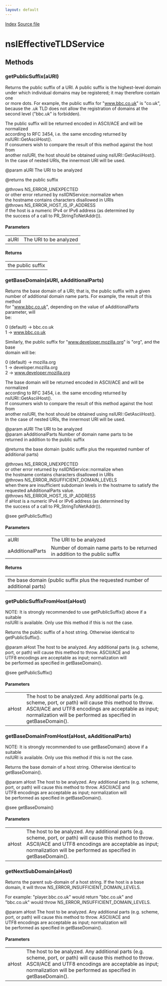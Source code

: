 ```yaml
---
layout: default
---
```

<div id='links'><a href="../index.html">Index</a>
<a href="http://dxr.mozilla.org/mozilla-central/source/netwerk/dns/nsIEffectiveTLDService.idl">Source file</a>
</div>

# nsIEffectiveTLDService #

## Methods ##

### getPublicSuffix(aURI) ###
  
Returns the public suffix of a URI. A public suffix is the highest-level domain  
under which individual domains may be registered; it may therefore contain one  
or more dots. For example, the public suffix for "www.bbc.co.uk" is "co.uk",  
because the .uk TLD does not allow the registration of domains at the  
second level ("bbc.uk" is forbidden).  
  
The public suffix will be returned encoded in ASCII/ACE and will be normalized  
according to RFC 3454, i.e. the same encoding returned by nsIURI::GetAsciiHost().  
If consumers wish to compare the result of this method against the host from  
another nsIURI, the host should be obtained using nsIURI::GetAsciiHost().  
In the case of nested URIs, the innermost URI will be used.  
  
@param   aURI   The URI to be analyzed  
  
@returns the public suffix  
  
@throws NS_ERROR_UNEXPECTED   
        or other error returned by nsIIDNService::normalize when   
        the hostname contains characters disallowed in URIs  
@throws NS_ERROR_HOST_IS_IP_ADDRESS  
        if the host is a numeric IPv4 or IPv6 address (as determined by  
        the success of a call to PR_StringToNetAddr()).  
  

#### Parameters ####

<table>

<tr>
<td>aURI</td>
<td>The URI to be analyzed  
</td>
</tr>

</table>

#### Returns ####

<table>

<tr>
<td>the public suffix  
</td>
</tr>

</table>

### getBaseDomain(aURI, aAdditionalParts) ###
  
Returns the base domain of a URI; that is, the public suffix with a given  
number of additional domain name parts. For example, the result of this method  
for "www.bbc.co.uk", depending on the value of aAdditionalParts parameter, will  
be:  
  
   0 (default) -> bbc.co.uk  
   1           -> www.bbc.co.uk  
  
Similarly, the public suffix for "www.developer.mozilla.org" is "org", and the base  
domain will be:  
  
   0 (default) -> mozilla.org  
   1           -> developer.mozilla.org  
   2           -> www.developer.mozilla.org  
  
The base domain will be returned encoded in ASCII/ACE and will be normalized  
according to RFC 3454, i.e. the same encoding returned by nsIURI::GetAsciiHost().  
If consumers wish to compare the result of this method against the host from  
another nsIURI, the host should be obtained using nsIURI::GetAsciiHost().  
In the case of nested URIs, the innermost URI will be used.  
  
@param   aURI               The URI to be analyzed  
@param   aAdditionalParts   Number of domain name parts to be  
                            returned in addition to the public suffix  
  
@returns the base domain (public suffix plus the requested number of additional parts)  
  
@throws NS_ERROR_UNEXPECTED   
        or other error returned by nsIIDNService::normalize when   
        the hostname contains characters disallowed in URIs  
@throws NS_ERROR_INSUFFICIENT_DOMAIN_LEVELS  
        when there are insufficient subdomain levels in the hostname to satisfy the  
        requested aAdditionalParts value.  
@throws NS_ERROR_HOST_IS_IP_ADDRESS  
        if aHost is a numeric IPv4 or IPv6 address (as determined by  
        the success of a call to PR_StringToNetAddr()).  
  
@see    getPublicSuffix()  
  

#### Parameters ####

<table>

<tr>
<td>aURI</td>
<td>The URI to be analyzed  
</td>
</tr>

<tr>
<td>aAdditionalParts</td>
<td>Number of domain name parts to be  
                            returned in addition to the public suffix  
</td>
</tr>

</table>

#### Returns ####

<table>

<tr>
<td>the base domain (public suffix plus the requested number of additional parts)  
</td>
</tr>

</table>

### getPublicSuffixFromHost(aHost) ###
  
NOTE: It is strongly recommended to use getPublicSuffix() above if a suitable  
nsIURI is available. Only use this method if this is not the case.  
  
Returns the public suffix of a host string. Otherwise identical to getPublicSuffix().  
  
@param   aHost   The host to be analyzed. Any additional parts (e.g. scheme,  
                 port, or path) will cause this method to throw. ASCII/ACE and  
                 UTF8 encodings are acceptable as input; normalization will  
                 be performed as specified in getBaseDomain().  
  
@see     getPublicSuffix()  
  

#### Parameters ####

<table>

<tr>
<td>aHost</td>
<td>The host to be analyzed. Any additional parts (e.g. scheme,  
                 port, or path) will cause this method to throw. ASCII/ACE and  
                 UTF8 encodings are acceptable as input; normalization will  
                 be performed as specified in getBaseDomain().  
</td>
</tr>

</table>

### getBaseDomainFromHost(aHost, aAdditionalParts) ###
  
NOTE: It is strongly recommended to use getBaseDomain() above if a suitable  
nsIURI is available. Only use this method if this is not the case.  
  
Returns the base domain of a host string. Otherwise identical to getBaseDomain().  
  
@param   aHost   The host to be analyzed. Any additional parts (e.g. scheme,  
                 port, or path) will cause this method to throw. ASCII/ACE and  
                 UTF8 encodings are acceptable as input; normalization will  
                 be performed as specified in getBaseDomain().  
  
@see     getBaseDomain()  
  

#### Parameters ####

<table>

<tr>
<td>aHost</td>
<td>The host to be analyzed. Any additional parts (e.g. scheme,  
                 port, or path) will cause this method to throw. ASCII/ACE and  
                 UTF8 encodings are acceptable as input; normalization will  
                 be performed as specified in getBaseDomain().  
</td>
</tr>

</table>

### getNextSubDomain(aHost) ###
  
Returns the parent sub-domain of a host string. If the host is a base  
domain, it will throw NS_ERROR_INSUFFICIENT_DOMAIN_LEVELS.  
  
For example: "player.bbc.co.uk" would return "bbc.co.uk" and  
             "bbc.co.uk" would throw NS_ERROR_INSUFFICIENT_DOMAIN_LEVELS.  
  
@param   aHost   The host to be analyzed. Any additional parts (e.g. scheme,  
                 port, or path) will cause this method to throw. ASCII/ACE and  
                 UTF8 encodings are acceptable as input; normalization will  
                 be performed as specified in getBaseDomain().  
  

#### Parameters ####

<table>

<tr>
<td>aHost</td>
<td>The host to be analyzed. Any additional parts (e.g. scheme,  
                 port, or path) will cause this method to throw. ASCII/ACE and  
                 UTF8 encodings are acceptable as input; normalization will  
                 be performed as specified in getBaseDomain().  
</td>
</tr>

</table>
